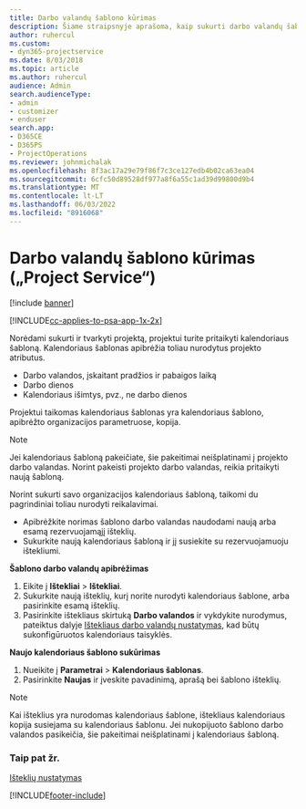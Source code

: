 ```yaml
---
title: Darbo valandų šablono kūrimas
description: Šiame straipsnyje aprašoma, kaip sukurti darbo valandų šabloną programoje "Project Service".
author: ruhercul
ms.custom:
- dyn365-projectservice
ms.date: 8/03/2018
ms.topic: article
ms.author: ruhercul
audience: Admin
search.audienceType:
- admin
- customizer
- enduser
search.app:
- D365CE
- D365PS
- ProjectOperations
ms.reviewer: johnmichalak
ms.openlocfilehash: 8f3ac17a29e79f86f7c3ce127edb4b02ca63ea04
ms.sourcegitcommit: 6cfc50d89528df977a8f6a55c1ad39d99800d9b4
ms.translationtype: MT
ms.contentlocale: lt-LT
ms.lasthandoff: 06/03/2022
ms.locfileid: "8916068"
---
```

# <a name="create-a-work-hours-template-project-service"></a>Darbo valandų šablono kūrimas („Project Service“)

[!include [banner](../includes/psa-now-project-operations.md)]

[!INCLUDE[cc-applies-to-psa-app-1x-2x](../includes/cc-applies-to-psa-app-3x.md)]

Norėdami sukurti ir tvarkyti projektą, projektui turite pritaikyti kalendoriaus šabloną. Kalendoriaus šablonas apibrėžia toliau nurodytus projekto atributus.

- Darbo valandos, įskaitant pradžios ir pabaigos laiką
- Darbo dienos
- Kalendoriaus išimtys, pvz., ne darbo dienos

Projektui taikomas kalendoriaus šablonas yra kalendoriaus šablono, apibrėžto organizacijos parametruose, kopija.

> [!NOTE]
> Jei kalendoriaus šabloną pakeičiate, šie pakeitimai neišplatinami į projekto darbo valandas. Norint pakeisti projekto darbo valandas, reikia pritaikyti naują šabloną.

Norint sukurti savo organizacijos kalendoriaus šabloną, taikomi du pagrindiniai toliau nurodyti reikalavimai.

- Apibrėžkite norimas šablono darbo valandas naudodami naują arba esamą rezervuojamąjį išteklių.
- Sukurkite naują kalendoriaus šabloną ir jį susiekite su rezervuojamuoju ištekliumi.

**Šablono darbo valandų apibrėžimas**

1. Eikite į **Ištekliai** \> **Ištekliai**.
2. Sukurkite naują išteklių, kurį norite nurodyti kalendoriaus šablone, arba pasirinkite esamą išteklių.
3. Pasirinkite ištekliaus skirtuką **Darbo valandos** ir vykdykite nurodymus, pateiktus dalyje [Ištekliaus darbo valandų nustatymas](/dynamics365/field-service/set-work-hours-resource), kad būtų sukonfigūruotos kalendoriaus taisyklės.

**Naujo kalendoriaus šablono sukūrimas**

1. Nueikite į **Parametrai** \> **Kalendoriaus šablonas**.
2. Pasirinkite **Naujas** ir įveskite pavadinimą, aprašą bei šablono išteklių.


> [!NOTE]
> Kai išteklius yra nurodomas kalendoriaus šablone, ištekliaus kalendoriaus kopija susiejama su kalendoriaus šablonu. Jei nukopijuoto šablono darbo valandos pasikeičia, šie pakeitimai neišplatinami į kalendoriaus šabloną.


### <a name="see-also"></a>Taip pat žr.  
 [Išteklių nustatymas](../psa/set-up-resources.md)


[!INCLUDE[footer-include](../includes/footer-banner.md)]
